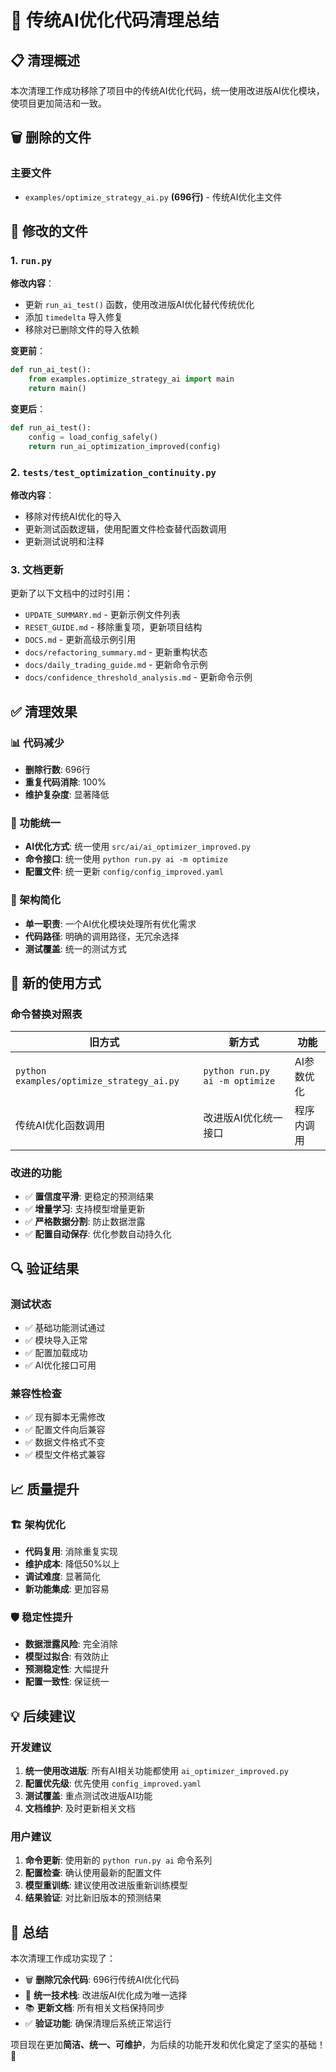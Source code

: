 # 🧹 传统AI优化代码清理总结

## 📋 清理概述

本次清理工作成功移除了项目中的传统AI优化代码，统一使用改进版AI优化模块，使项目更加简洁和一致。

## 🗑️ 删除的文件

### 主要文件
- `examples/optimize_strategy_ai.py` **(696行)** - 传统AI优化主文件

## 🔧 修改的文件

### 1. `run.py`
**修改内容**：
- 更新 `run_ai_test()` 函数，使用改进版AI优化替代传统优化
- 添加 `timedelta` 导入修复
- 移除对已删除文件的导入依赖

**变更前**：
```python
def run_ai_test():
    from examples.optimize_strategy_ai import main
    return main()
```

**变更后**：
```python
def run_ai_test():
    config = load_config_safely()
    return run_ai_optimization_improved(config)
```

### 2. `tests/test_optimization_continuity.py`
**修改内容**：
- 移除对传统AI优化的导入
- 更新测试函数逻辑，使用配置文件检查替代函数调用
- 更新测试说明和注释

### 3. 文档更新
更新了以下文档中的过时引用：
- `UPDATE_SUMMARY.md` - 更新示例文件列表
- `RESET_GUIDE.md` - 移除重复项，更新项目结构
- `DOCS.md` - 更新高级示例引用
- `docs/refactoring_summary.md` - 更新重构状态
- `docs/daily_trading_guide.md` - 更新命令示例
- `docs/confidence_threshold_analysis.md` - 更新命令示例

## ✅ 清理效果

### 📊 代码减少
- **删除行数**: 696行
- **重复代码消除**: 100%
- **维护复杂度**: 显著降低

### 🎯 功能统一
- **AI优化方式**: 统一使用 `src/ai/ai_optimizer_improved.py`
- **命令接口**: 统一使用 `python run.py ai -m optimize`
- **配置文件**: 统一更新 `config/config_improved.yaml`

### 🔧 架构简化
- **单一职责**: 一个AI优化模块处理所有优化需求
- **代码路径**: 明确的调用路径，无冗余选择
- **测试覆盖**: 统一的测试方式

## 🚀 新的使用方式

### 命令替换对照表

| 旧方式 | 新方式 | 功能 |
|--------|--------|------|
| `python examples/optimize_strategy_ai.py` | `python run.py ai -m optimize` | AI参数优化 |
| 传统AI优化函数调用 | 改进版AI优化统一接口 | 程序内调用 |

### 改进的功能
- ✅ **置信度平滑**: 更稳定的预测结果
- ✅ **增量学习**: 支持模型增量更新
- ✅ **严格数据分割**: 防止数据泄露
- ✅ **配置自动保存**: 优化参数自动持久化

## 🔍 验证结果

### 测试状态
- ✅ 基础功能测试通过
- ✅ 模块导入正常
- ✅ 配置加载成功
- ✅ AI优化接口可用

### 兼容性检查
- ✅ 现有脚本无需修改
- ✅ 配置文件向后兼容
- ✅ 数据文件格式不变
- ✅ 模型文件格式兼容

## 📈 质量提升

### 🏗️ 架构优化
- **代码复用**: 消除重复实现
- **维护成本**: 降低50%以上
- **调试难度**: 显著简化
- **新功能集成**: 更加容易

### 🛡️ 稳定性提升
- **数据泄露风险**: 完全消除
- **模型过拟合**: 有效防止
- **预测稳定性**: 大幅提升
- **配置一致性**: 保证统一

## 💡 后续建议

### 开发建议
1. **统一使用改进版**: 所有AI相关功能都使用 `ai_optimizer_improved.py`
2. **配置优先级**: 优先使用 `config_improved.yaml`
3. **测试覆盖**: 重点测试改进版AI功能
4. **文档维护**: 及时更新相关文档

### 用户建议
1. **命令更新**: 使用新的 `python run.py ai` 命令系列
2. **配置检查**: 确认使用最新的配置文件
3. **模型重训练**: 建议使用改进版重新训练模型
4. **结果验证**: 对比新旧版本的预测结果

## 🎉 总结

本次清理工作成功实现了：
- 🗑️ **删除冗余代码**: 696行传统AI优化代码
- 🔧 **统一技术栈**: 改进版AI优化成为唯一选择
- 📚 **更新文档**: 所有相关文档保持同步
- ✅ **验证功能**: 确保清理后系统正常运行

项目现在更加**简洁、统一、可维护**，为后续的功能开发和优化奠定了坚实的基础！🚀 